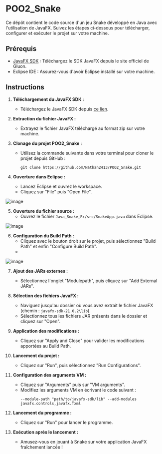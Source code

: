 # POO2_Snake

Ce dépôt contient le code source d'un jeu Snake développé en Java avec l'utilisation de JavaFX. Suivez les étapes ci-dessous pour télécharger, configurer et exécuter le projet sur votre machine.

## Prérequis
- [JavaFX SDK](https://gluonhq.com/products/javafx/) : Téléchargez le SDK JavaFX depuis le site officiel de Gluon.
- Eclipse IDE : Assurez-vous d'avoir Eclipse installé sur votre machine.

## Instructions

1. **Téléchargement du JavaFX SDK :**
   - Téléchargez le JavaFX SDK depuis [ce lien](https://gluonhq.com/products/javafx/).

2. **Extraction du fichier JavaFX :**
   - Extrayez le fichier JavaFX téléchargé au format zip sur votre machine.

3. **Clonage du projet POO2_Snake :**
   - Utilisez la commande suivante dans votre terminal pour cloner le projet depuis GitHub :
     ```
     git clone https://github.com/Nathan2413/POO2_Snake.git
     ```

4. **Ouverture dans Eclipse :**
   - Lancez Eclipse et ouvrez le workspace.
   - Cliquez sur "File" puis "Open File".
     
  ![image](https://github.com/Nathan2413/POO2_Snake/assets/109501880/777223c0-b91b-41ea-9b7e-e7f5e3d2de45)


5. **Ouverture du fichier source :**
   - Ouvrez le fichier `Java_Snake_Fx/src/SnakeApp.java` dans Eclipse.
     
![image](https://github.com/Nathan2413/POO2_Snake/assets/109501880/4332a1df-6c90-4be8-9b98-cb1a6ab71049)

6. **Configuration du Build Path :**
   - Cliquez avec le bouton droit sur le projet, puis sélectionnez "Build Path" et enfin "Configure Build Path".
   - 
![image](https://github.com/Nathan2413/POO2_Snake/assets/109501880/ad80357b-1451-4a68-a230-4699ba2cf920)

7. **Ajout des JARs externes :**
   - Sélectionnez l'onglet "Modulepath", puis cliquez sur "Add External JARs".

8. **Sélection des fichiers JavaFX :**
   - Naviguez jusqu'au dossier où vous avez extrait le fichier JavaFX (chemin : `javafx-sdk-21.0.2\lib`).
   - Sélectionnez tous les fichiers JAR présents dans le dossier et cliquez sur "Open".

9. **Application des modifications :**
   - Cliquez sur "Apply and Close" pour valider les modifications apportées au Build Path.

10. **Lancement du projet :**
    - Cliquez sur "Run", puis sélectionnez "Run Configurations".

11. **Configuration des arguments VM :**
    - Cliquez sur "Arguments" puis sur "VM arguments".
    - Modifiez les arguments VM en écrivant le code suivant : 
      ```
      --module-path "path/to/javafx-sdk/lib" --add-modules javafx.controls,javafx.fxml
      ```

12. **Lancement du programme :**
    - Cliquez sur "Run" pour lancer le programme.

13. **Exécution après le lancement :**
    - Amusez-vous en jouant à Snake sur votre application JavaFX fraîchement lancée !

